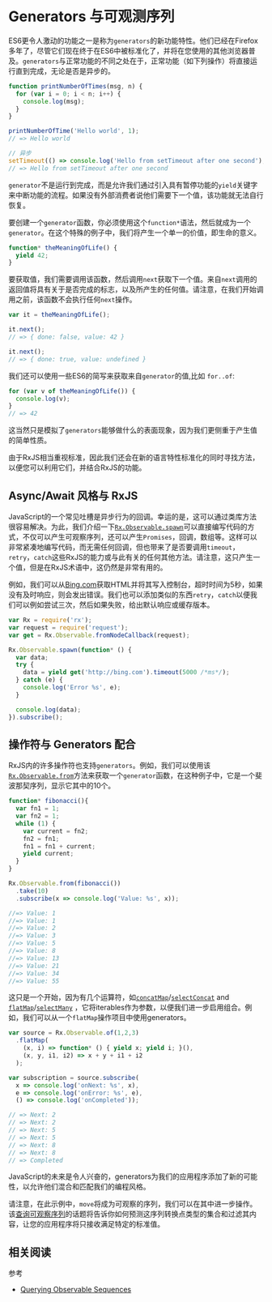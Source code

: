 # Generators 与可观测序列 #

ES6更令人激动的功能之一是称为`generators`的新功能特性。他们已经在Firefox多年了，尽管它们现在终于在ES6中被标准化了，并将在您使用的其他浏览器普及。`generators`与正常功能的不同之处在于，正常功能（如下列操作）将直接运行直到完成，无论是否是异步的。

```js
function printNumberOfTimes(msg, n) {
  for (var i = 0; i < n; i++) {
    console.log(msg);
  }
}

printNumberOfTime('Hello world', 1);
// => Hello world

// 异步
setTimeout(() => console.log('Hello from setTimeout after one second'), 1000);
// => Hello from setTimeout after one second
```

`generator`不是运行到完成，而是允许我们通过引入具有暂停功能的`yield`关键字来中断功能的流程。如果没有外部消费者说他们需要下一个值，该功能就无法自行恢复。

要创建一个`generator`函数，你必须使用这个`function*`语法，然后就成为一个`generator`。在这个特殊的例子中，我们将产生一个单一的价值，即生命的意义。

```js
function* theMeaningOfLife() {
  yield 42;
}
```

要获取值，我们需要调用该函数，然后调用`next`获取下一个值。来自`next`调用的返回值将具有关于是否完成的标志，以及所产生的任何值。请注意，在我们开始调用之前，该函数不会执行任何`next`操作。

```js
var it = theMeaningOfLife();

it.next();
// => { done: false, value: 42 }

it.next();
// => { done: true, value: undefined }
```

我们还可以使用一些ES6的简写来获取来自`generator`的值,比如 `for..of`:

```js
for (var v of theMeaningOfLife()) {
  console.log(v);
}
// => 42
```

这当然只是模拟了`generators`能够做什么的表面现象，因为我们更侧重于产生值的简单性质。

由于RxJS相当重视标准，因此我们还会在新的语言特性标准化的同时寻找方法，以便您可以利用它们，并结合RxJS的功能。

## Async/Await 风格与 RxJS ##

JavaScript的一个常见吐槽是异步行为的回调。幸运的是，这可以通过类库方法很容易解决。为此，我们介绍一下[`Rx.Observable.spawn`](../../observable/observable_methods/spawn.md)可以直接编写代码的方式，不仅可以产生可观察序列，还可以产生`Promises`，回调，数组等。这样可以非常紧凑地编写代码，而无需任何回调，但也带来了是否要调用`timeout`，`retry`，`catch`这些RxJS的能力或与此有关的任何其他方法。请注意，这只产生一个值，但是在RxJS术语中，这仍然是非常有用的。

例如，我们可以从[Bing.com](Bing.com)获取HTML并将其写入控制台，超时时间为5秒，如果没有及时响应，则会发出错误。我们也可以添加类似的东西`retry`，`catch`以便我们可以例如尝试三次，然后如果失败，给出默认响应或缓存版本。

```js
var Rx = require('rx');
var request = require('request');
var get = Rx.Observable.fromNodeCallback(request);

Rx.Observable.spawn(function* () {
  var data;
  try {
    data = yield get('http://bing.com').timeout(5000 /*ms*/);
  } catch (e) {
    console.log('Error %s', e);
  }

  console.log(data);
}).subscribe();
```

## 操作符与 Generators 配合 ##

RxJS内的许多操作符也支持`generators`。例如，我们可以使用该[`Rx.Observable.from`](https://github.com/Reactive-Extensions/RxJS/tree/master/doc/api/core/operators/from.md)方法来获取一个`generator`函数，在这种例子中，它是一个斐波那契序列，显示它其中的10个。

```js
function* fibonacci(){
  var fn1 = 1;
  var fn2 = 1;
  while (1) {
    var current = fn2;
    fn2 = fn1;
    fn1 = fn1 + current;
    yield current;
  }
}

Rx.Observable.from(fibonacci())
  .take(10)
  .subscribe(x => console.log('Value: %s', x));

//=> Value: 1
//=> Value: 1
//=> Value: 2
//=> Value: 3
//=> Value: 5
//=> Value: 8
//=> Value: 13
//=> Value: 21
//=> Value: 34
//=> Value: 55
```

这只是一个开始，因为有几个运算符，如[`concatMap`](https://github.com/Reactive-Extensions/RxJS/tree/master/doc/api/core/operators/concatmap.md)/[`selectConcat`](https://github.com/Reactive-Extensions/RxJS/tree/master/doc/api/core/operators/concatmap.md) and [`flatMap`](https://github.com/Reactive-Extensions/RxJS/tree/master/doc/api/core/operators/selectmany.md)/[`selectMany`](https://github.com/Reactive-Extensions/RxJS/tree/master/doc/api/core/operators/concatmap.md) ，它将iterables作为参数，以便我们进一步启用组合。例如，我们可以从一个`flatMap`操作项目中使用generators。

```js
var source = Rx.Observable.of(1,2,3)
  .flatMap(
    (x, i) => function* () { yield x; yield i; }(),
    (x, y, i1, i2) => x + y + i1 + i2
  );

var subscription = source.subscribe(
  x => console.log('onNext: %s', x),
  e => console.log('onError: %s', e),
  () => console.log('onCompleted'));

// => Next: 2
// => Next: 2
// => Next: 5
// => Next: 5
// => Next: 8
// => Next: 8
// => Completed
```

JavaScript的未来是令人兴奋的，generators为我们的应用程序添加了新的可能性，以允许他们混合和匹配我们的编程风格。

请注意，在此示例中，`move`将成为可观察的序列，我们可以在其中进一步操作。该[查询可观察序列](querying.md)的话题将告诉你如何预测这序列转换点类型的集合和过滤其内容，让您的应用程序将只接收满足特定的标准值。

## 相关阅读

参考
- [Querying Observable Sequences](querying.md)
